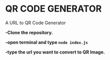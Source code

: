 # QR CODE GENERATOR
A URL to QR Code Generator
<strong>

-Clone the repository.

-open terminal and type <code>node index.js</code>

-type the url you want to convert to QR Image.



